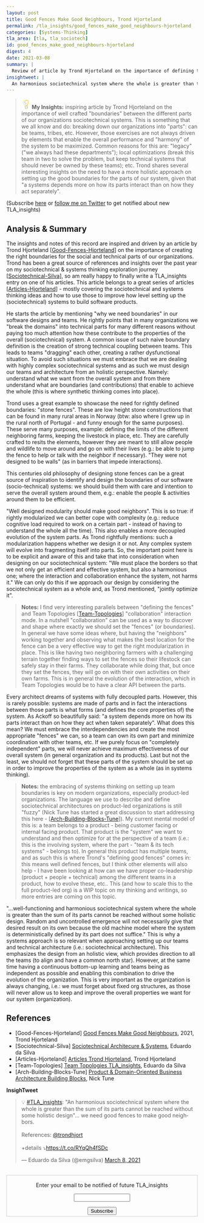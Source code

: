 ```yaml
---
layout: post
title: Good Fences Make Good Neighbours, Trond Hjorteland
permalink: /tla_insights/good_fences_make_good_neighbours-hjorteland
categories: [Systems-Thinking]
tla_area: [tla, tla_sociotech]
id: good_fences_make_good_neighbours-hjorteland
digest: 4
date: 2021-03-08
summary: |
  Review of article by Trond Hjorteland on the importance of defining the appropriate teams and technical systems boundaries. This can only be achieved by having an holistic approach to what we want to accomplish on the system that "contains" the parts (i.e.: systems thinking approach). Failing to do so will lead to local optimizations and not having "good neighbors" (and as such not optimizing the effectiveness of the systems).
insightweet: |
  An harmonious sociotechnical system where the whole is greater than the sum of its parts cannot be reached without some holistic design. Random and uncontrolled emergence will not necessarily give that desired result on its own because the old machine model where the system is deterministically defined by its part does not suffice. (Trond Hjorteland)
---
```


> ![light](/assets/light-bulb.png) **My Insights:** inspiring article by Trond Hjorteland on the importance of well crafted "boundaries" between the different parts of our organizations sociotechnical systems. This is something that we all know and do: breaking down our organizations into "parts": can be teams, tribes, etc. However, those exercises are not always driven by elements that enable the overall performance and "harmony" of the system to be maximized. Common reasons for this are: "legacy" ("we always had these departments"); local optimizations (break this team in two to solve the problem, but keep technical systems that should never be owned by these teams); etc. Trond shares several interesting insights on the need to have a more holistic approach on setting up the good boundaries for the parts of our system, given that "a systems depends more on how its parts interact than on how they act separately".

(Subscribe <a href="https://tinyletter.com/tla_insights" target="_blank">here</a> or <a href="https://twitter.com/emgsilva">follow me on Twitter</a> to get notified about new TLA_insights)

## Analysis & Summary

The insights and notes of this record are inspired and driven by an article by Trond Hjorteland [<a href="#good-fences-hjorteland">Good-Fences-Hjorteland</a>] on the importance of creating the right boundaries for the social and technical parts of our organizations. Trond has been a great source of references and insights over the past year on my sociotechnical & systems thinking exploration journey [<a href="#sociotechnical-silva">Sociotechnical-Silva</a>], so am really happy to finally write a TLA_insights entry on one of his articles. This article belongs to a great series of articles [<a href="#articles-hjorteland">Articles-Hjorteland</a>] - mostly covering the sociotechnical and systems thinking ideas and how to use those to improve how level setting up the (sociotechnical) systems to build software products.

He starts the article by mentioning "why we need boundaries" in our software designs and teams. He rightly points that in many organizations we "break the domains" into technical parts for many different reasons without paying too much attention how these contribute to the properties of the overall (sociotechnical) system. A common issue of such naive boundary definition is the creation of strong technical coupling between teams. This leads to teams "dragging" each other, creating a rather dysfunctional situation. To avoid such situations we must embrace that we are dealing with highly complex sociotechnical systems and as such we must design our teams and architecture from an holistic perspective. Namely: understand what we want from the overall system and from there understand what are boundaries (and contributions) that enable to achieve the whole (this is where synthetic thinking comes into place).

Trond uses a great example to showcase the need for rightly defined boundaries: "stone fences". These are low height stone constructions that can be found in many rural areas in Norway (btw: also where I grew up in the rural north of Portugal - and funny enough for the same purposes). These serve many purposes, example: defining the limits of the different neighboring farms, keeping the livestock in place, etc. They are carefully crafted to resits the elements, however they are meant to still allow people and wildlife to move around and go on with their lives (e.g.: be able to jump the fence to help or talk with the neighbor if necessary). "They were not designed to be walls" (as in barriers that impede interactions).

This centuries old philosophy of designing stone fences can be a great source of inspiration to identify and design the boundaries of our software (socio-technical) systems: we should build them with care and intention to serve the overall system around them, e.g.: enable the people & activities around them to be efficient.

"Well designed modularity should make good neighbors". This is so true: if rightly modularized we can better cope with complexity (e.g.: reduce cognitive load required to work on a certain part - instead of having to understand the whole all the time). This also enables a more decoupled evolution of the system parts. As Trond rightfully mentions: such a modularization happens whether we design it or not. Any complex system will evolve into fragmenting itself into parts. So, the important point here is to be explicit and aware of this and take that into consideration when designing on our sociotechnical system: "We must place the borders so that we not only get an efficient and effective system, but also a harmonious one; where the interaction and collaboration enhance the system, not harms it." We can only do this if we approach our design by considering the sociotechnical system as a whole and, as Trond mentioned, "jointly optimize it".

> **Notes:** I find very interesting parallels between "defining the fences" and Team Topologies [<a href="#team-topologies-tla">Team-Topologies</a>] "collaboration" interaction mode. In a nutshell "collaboration" can be used as a way to discover and shape where exactly we should set the "fences" (or boundaries). In general we have some ideas where, but having the "neighbors" working together and observing what makes the best location for the fence can be a very effective way to get the right modularization in place. This is like having two neighboring farmers with a challenging terrain together finding ways to set the fences so their lifestock can safely stay in their farms. They collaborate while doing that, but once they set the fences, they will go on with their own activities on their own farms. This is in general the evolution of the interaction, which in Team Topologies would be to have a clear API between the parts.

Every architect dreams of systems with fully decoupled parts. However, this is rarely possible: systems are made of parts and in fact the interactions between those parts is what forms (and defines the core properties of) the system. As Ackoff so beautifully said: "a system depends more on how its parts interact than on how they act when taken separately". What does this mean? We must embrace the interdependencies and create the most appropriate "fences" we can, so a team can own its own part and minimize coordination with other teams, etc. If we purely focus on "completely independent" parts, we will never achieve maximum effectiveness of our overall system (in general organization and its products). Last but not the least, we should not forget that these parts of the system should be set up in order to improve the properties of the system as a whole (as in systems thinking).

> **Notes:** the embracing of systems thinking on setting up team boundaries is key on modern organizations, especially product-led organizations. The language we use to describe and define sociotechnical architectures on product-led organizations is still "fuzzy" (Nick Tune has started a great discussion to start addressing this here -  [<a href="#arch-building-blocks-tune">Arch-Building-Blocks-Tune</a>]). My current mental model of this is: a team belongs to a product - being customer facing or internal facing product. That product is the "system" we want to understand and then optimize for at the perspective of a team (i.e.: this is the involving system, where the part - "team & its tech systems" - belongs to). In general this product has multiple teams, and as such this is where Trond's "defining good fences" comes in: this means well defined fences, but I think other elements will also help - I have been looking at how can we have proper co-leadership (product + people + technical) among the different teams in a product, how to evolve these, etc.. This (and how to scale this to the full product-led org) is a WIP topic on my thinking and writings, so more entries are coming on this topic.

"...well-functioning and harmonious sociotechnical system where the whole is greater than the sum of its parts cannot be reached without some holistic design. Random and uncontrolled emergence will not necessarily give that desired result on its own because the old machine model where the system is deterministically defined by its part does not suffice." This is why a systems approach is so relevant when approaching setting up our teams and technical architecture (i.e.: sociotechnical architecture). This emphasizes the design from an holistic view, which provides direction to all the teams (to align and have a common north star). However, at the same time having a continuous bottom-up learning and teams being as independent as possible and enabling this combination to drive the evolution of the organization. This is very important as the organization is always changing, i.e.: we must forget about fixed org structures, as those will never allow us to keep and improve the overall properties we want for our system (organization).

## References

- [Good-Fences-Hjorteland] [Good Fences Make Good Neighbours](https://www.linkedin.com/pulse/good-fences-make-neighbours-trond-hjorteland/), 2021, Trond Hjorteland<a name="good-fences-hjorteland"></a>
- [Sociotechnical-Silva] [Sociotechnical Architecure & Systems](https://esilva.net/sociotechnical), Eduardo da Silva <a name="sociotechnical-silva"></a>
- [Articles-Hjorteland] [Articles Trond Hjorteland](https://www.linkedin.com/in/trondhjort/detail/recent-activity/posts), Trond Hjorteland<a name="articles-hjorteland"></a>
- [Team-Topologies] [Team Topologies TLA_insights](https://esilva.net/tla_insights/team-topologies_skelton-pais), Eduardo da Silva <a name="team-topologies-tla"></a>
- [Arch-Building-Blocks-Tune] [Product & Domain-Oriented Business Architecture Building Blocks](https://github.com/NTCoding/prod-domain-biz-arch-building-blocks), Nick Tune <a name="arch-building-blocks-tune"></a>

**InsighTweet**

<blockquote class="twitter-tweet"><p lang="en" dir="ltr">💡 <a href="https://twitter.com/hashtag/TLA_insights?src=hash&amp;ref_src=twsrc%5Etfw">#TLA_insights</a>: &quot;An harmonious sociotechnical system where the whole is greater than the sum of its parts cannot be reached without some holistic design&quot;... we need good fences to make good neighbors.<br><br>References: <a href="https://twitter.com/trondhjort?ref_src=twsrc%5Etfw">@trondhjort</a><br><br>+details ⤵️<a href="https://t.co/RYqQh4fSDc">https://t.co/RYqQh4fSDc</a></p>&mdash; Eduardo da Silva (@emgsilva) <a href="https://twitter.com/emgsilva/status/1368957494362599426?ref_src=twsrc%5Etfw">March 8, 2021</a></blockquote> <script async src="https://platform.twitter.com/widgets.js" charset="utf-8"></script>

<br>

<form style="border:1px solid #ccc;padding:3px;text-align:center;" action="https://tinyletter.com/tla_insights"
  method="post" target="popupwindow"
  onsubmit="window.open('https://tinyletter.com/tla_insights', 'popupwindow', 'scrollbars=yes,width=800,height=600');return true">
  <p><label for="tlemail">Enter your email to be notified of future TLA_insights</label></p>
  <p><input type="text" style="width:140px" name="email" id="tlemail" /></p><input type="hidden" value="1"
    name="embed" /><input type="submit" value="Subscribe" />
</form>
